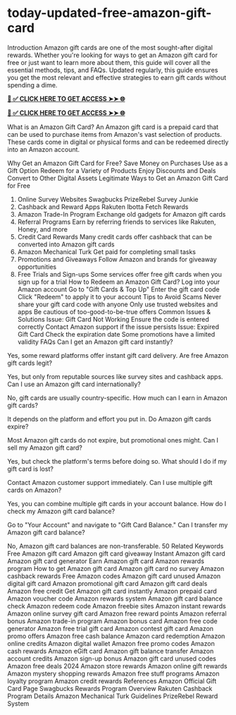 # today-updated-free-amazon-gift-card
Introduction
Amazon gift cards are one of the most sought-after digital rewards. Whether you're looking for ways to get an Amazon gift card for free or just want to learn more about them, this guide will cover all the essential methods, tips, and FAQs. Updated regularly, this guide ensures you get the most relevant and effective strategies to earn gift cards without spending a dime.

**[📌 ✅ CLICK HERE TO GET ACCESS ➤➤ 🌐](https://newmegadeals.xyz/AMAZON/)**



**[📌 ✅ CLICK HERE TO GET ACCESS ➤➤ 🌐](https://newmegadeals.xyz/AMAZON/)**


What is an Amazon Gift Card?
An Amazon gift card is a prepaid card that can be used to purchase items from Amazon's vast selection of products. These cards come in digital or physical forms and can be redeemed directly into an Amazon account.

Why Get an Amazon Gift Card for Free?
Save Money on Purchases
Use as a Gift Option
Redeem for a Variety of Products
Enjoy Discounts and Deals
Convert to Other Digital Assets
Legitimate Ways to Get an Amazon Gift Card for Free
1. Online Survey Websites
Swagbucks
PrizeRebel
Survey Junkie
2. Cashback and Reward Apps
Rakuten
Ibotta
Fetch Rewards
3. Amazon Trade-In Program
Exchange old gadgets for Amazon gift cards
4. Referral Programs
Earn by referring friends to services like Rakuten, Honey, and more
5. Credit Card Rewards
Many credit cards offer cashback that can be converted into Amazon gift cards
6. Amazon Mechanical Turk
Get paid for completing small tasks
7. Promotions and Giveaways
Follow Amazon and brands for giveaway opportunities
8. Free Trials and Sign-ups
Some services offer free gift cards when you sign up for a trial
How to Redeem an Amazon Gift Card?
Log into your Amazon account
Go to "Gift Cards & Top Up"
Enter the gift card code
Click "Redeem" to apply it to your account
Tips to Avoid Scams
Never share your gift card code with anyone
Only use trusted websites and apps
Be cautious of too-good-to-be-true offers
Common Issues & Solutions
Issue: Gift Card Not Working
Ensure the code is entered correctly
Contact Amazon support if the issue persists
Issue: Expired Gift Card
Check the expiration date
Some promotions have a limited validity
FAQs
Can I get an Amazon gift card instantly?

Yes, some reward platforms offer instant gift card delivery.
Are free Amazon gift cards legit?

Yes, but only from reputable sources like survey sites and cashback apps.
Can I use an Amazon gift card internationally?

No, gift cards are usually country-specific.
How much can I earn in Amazon gift cards?

It depends on the platform and effort you put in.
Do Amazon gift cards expire?

Most Amazon gift cards do not expire, but promotional ones might.
Can I sell my Amazon gift card?

Yes, but check the platform's terms before doing so.
What should I do if my gift card is lost?

Contact Amazon customer support immediately.
Can I use multiple gift cards on Amazon?

Yes, you can combine multiple gift cards in your account balance.
How do I check my Amazon gift card balance?

Go to "Your Account" and navigate to "Gift Card Balance."
Can I transfer my Amazon gift card balance?

No, Amazon gift card balances are non-transferable.
50 Related Keywords
Free Amazon gift card
Amazon gift card giveaway
Instant Amazon gift card
Amazon gift card generator
Earn Amazon gift card
Amazon rewards program
How to get Amazon gift card
Amazon gift card no survey
Amazon cashback rewards
Free Amazon codes
Amazon gift card unused
Amazon digital gift card
Amazon promotional gift card
Amazon gift card deals
Amazon free credit
Get Amazon gift card instantly
Amazon prepaid card
Amazon voucher code
Amazon rewards system
Amazon gift card balance check
Amazon redeem code
Amazon freebie sites
Amazon instant rewards
Amazon online survey gift card
Amazon free reward points
Amazon referral bonus
Amazon trade-in program
Amazon bonus card
Amazon free code generator
Amazon free trial gift card
Amazon contest gift card
Amazon promo offers
Amazon free cash balance
Amazon card redemption
Amazon online credits
Amazon digital wallet
Amazon free promo codes
Amazon cash rewards
Amazon eGift card
Amazon gift balance transfer
Amazon account credits
Amazon sign-up bonus
Amazon gift card unused codes
Amazon free deals 2024
Amazon store rewards
Amazon online gift rewards
Amazon mystery shopping rewards
Amazon free stuff programs
Amazon loyalty program
Amazon credit rewards
References
Amazon Official Gift Card Page
Swagbucks Rewards Program Overview
Rakuten Cashback Program Details
Amazon Mechanical Turk Guidelines
PrizeRebel Reward System
